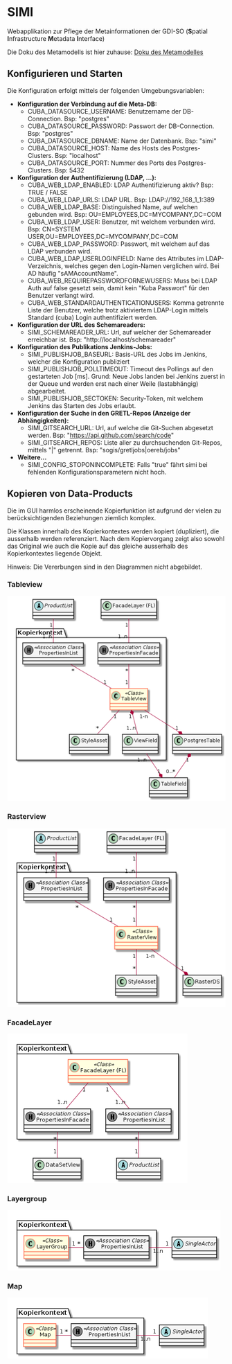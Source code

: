 # SIMI

Webapplikation zur Pflege der Metainformationen der GDI-SO (**S**patial **I**nfrastructure **M**etadata **I**nterface)

Die Doku des Metamodells ist hier zuhause: [Doku des Metamodelles](metamodel.md)

## Konfigurieren und Starten

Die Konfiguration erfolgt mittels der folgenden Umgebungsvariablen:

* **Konfiguration der Verbindung auf die Meta-DB:**
  * CUBA_DATASOURCE_USERNAME: Benutzername der DB-Connection. Bsp: "postgres"
  * CUBA_DATASOURCE_PASSWORD: Passwort der DB-Connection. Bsp: "postgres"
  * CUBA_DATASOURCE_DBNAME: Name der Datenbank. Bsp: "simi"
  * CUBA_DATASOURCE_HOST: Name des Hosts des Postgres-Clusters. Bsp: "localhost"
  * CUBA_DATASOURCE_PORT: Nummer des Ports des Postgres-Clusters. Bsp: 5432
* **Konfiguration der Authentifizierung (LDAP, ...):**
  * CUBA_WEB_LDAP_ENABLED: LDAP Authentifizierung aktiv? Bsp: TRUE / FALSE
  * CUBA_WEB_LDAP_URLS: LDAP URL. Bsp: LDAP://192_168_1_1:389
  * CUBA_WEB_LDAP_BASE: Distinguished Name, auf welchen gebunden wird. Bsp: OU=EMPLOYEES,DC=MYCOMPANY,DC=COM
  * CUBA_WEB_LDAP_USER: Benutzer, mit welchem verbunden wird. Bsp: CN=SYSTEM USER,OU=EMPLOYEES,DC=MYCOMPANY,DC=COM
  * CUBA_WEB_LDAP_PASSWORD: Passwort, mit welchem auf das LDAP verbunden wird.
  * CUBA_WEB_LDAP_USERLOGINFIELD: Name des Attributes im LDAP-Verzeichnis, welches gegen den Login-Namen 
  verglichen wird. Bei AD häufig "sAMAccountName".
  * CUBA_WEB_REQUIREPASSWORDFORNEWUSERS: Muss bei LDAP Auth auf false gesetzt sein, damit kein "Kuba Passwort" für
  den Benutzer verlangt wird.
  * CUBA_WEB_STANDARDAUTHENTICATIONUSERS: Komma getrennte Liste der Benutzer, welche trotz aktiviertem LDAP-Login mittels Standard 
  (cuba) Login authentifiziert werden. 
* **Konfiguration der URL des Schemareaders:**
  * SIMI_SCHEMAREADER_URL: Url, auf welcher der Schemareader erreichbar ist. Bsp: "http://localhost/schemareader"
* **Konfiguration des Publikations Jenkins-Jobs:**   
  * SIMI_PUBLISHJOB_BASEURL: Basis-URL des Jobs im Jenkins, welcher die Konfiguration publiziert
  * SIMI_PUBLISHJOB_POLLTIMEOUT: Timeout des Pollings auf den gestarteten Job \[ms\]. Grund: Neue Jobs landen bei 
  Jenkins zuerst in der Queue und werden erst nach einer Weile (lastabhängig) abgearbeitet.  
  * SIMI_PUBLISHJOB_SECTOKEN: Security-Token, mit welchem Jenkins das Starten des Jobs erlaubt. 
* **Konfiguration der Suche in den GRETL-Repos (Anzeige der Abhängigkeiten):**
  * SIMI_GITSEARCH_URL: Url, auf welche die Git-Suchen abgesetzt werden. Bsp: "https://api.github.com/search/code"
  * SIMI_GITSEARCH_REPOS: Liste aller zu durchsuchenden Git-Repos, mittels "|" getrennt. Bsp: "sogis/gretljobs|oereb/jobs"
* **Weitere...**
  * SIMI_CONFIG_STOPONINCOMPLETE: Falls "true" fährt simi bei fehlenden Konfigurationsparametern nicht hoch.
  
## Kopieren von Data-Products

Die im GUI harmlos erscheinende Kopierfunktion ist aufgrund der vielen zu berücksichtigenden Beziehungen
ziemlich komplex.

Die Klassen innerhalb des Kopierkontextes werden kopiert (dupliziert), die ausserhalb werden referenziert. 
Nach dem Kopiervorgang zeigt also sowohl das Original wie auch die Kopie auf das gleiche ausserhalb des
Kopierkontextes liegende Objekt.

Hinweis: Die Vererbungen sind in den Diagrammen nicht abgebildet.

### Tableview

![Tableview Copy](simi_resources/copy-tableview.png)

### Rasterview

![Rasterview Copy](simi_resources/copy-rasterview.png)

### FacadeLayer

![Facadelayer Copy](simi_resources/copy-facadelayer.png)

### Layergroup

![Layergroup Copy](simi_resources/copy-layergroup.png)

### Map

![Map Copy](simi_resources/copy-map.png)








